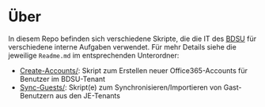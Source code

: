 # Über
In diesem Repo befinden sich verschiedene Skripte, die die IT des
[BDSU](https://bdsu.de) für verschiedene interne Aufgaben verwendet. Für mehr
Details siehe die jeweilige `Readme.md` im entsprechenden Unterordner:
* [Create-Accounts/](Create-Accounts/): Skript zum Erstellen neuer Office365-Accounts für Benutzer im BDSU-Tenant
* [Sync-Guests/](Sync-Guests/): Skript(e) zum Synchronisieren/Importieren von Gast-Benutzern aus den JE-Tenants
